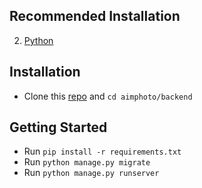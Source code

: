 ## Recommended Installation
2. [Python](https://www.python.org/downloads/release/python-373/)


## Installation
- Clone this [repo](https://github.com/arslan578/base-64-image.git) and `cd aimphoto/backend`
## Getting Started
- Run `pip install -r requirements.txt`
- Run `python manage.py migrate`
- Run `python manage.py runserver`
